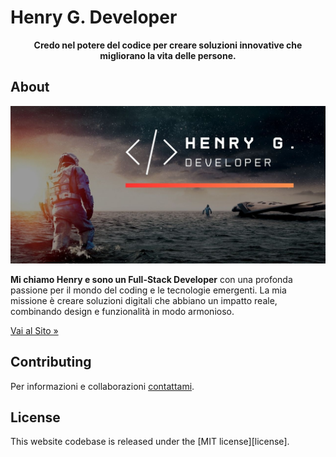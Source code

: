 # Henry G. Developer

<p align="center">
    <b>Credo nel potere del codice per creare soluzioni innovative che migliorano la vita delle persone.</b>
    <br />
</p>

## About

![Cover](https://github.com/henry8913/henrygdeveloper.com/blob/main/img/cover.jpg)

**Mi chiamo Henry e sono un Full-Stack Developer** con una profonda passione per il mondo del coding e le tecnologie emergenti. 
La mia missione è creare soluzioni digitali che abbiano un impatto reale, combinando design e funzionalità in modo armonioso.

[Vai al Sito »](https://henrygdeveloper.com/)

## Contributing

Per informazioni e collaborazioni [contattami](mailto:henry8913@hotmail.it).

## License

This website codebase is released under the [MIT license][license].

